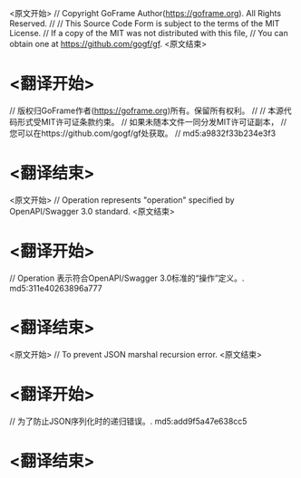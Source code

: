 
<原文开始>
// Copyright GoFrame Author(https://goframe.org). All Rights Reserved.
//
// This Source Code Form is subject to the terms of the MIT License.
// If a copy of the MIT was not distributed with this file,
// You can obtain one at https://github.com/gogf/gf.
<原文结束>

# <翻译开始>
// 版权归GoFrame作者(https://goframe.org)所有。保留所有权利。
//
// 本源代码形式受MIT许可证条款约束。
// 如果未随本文件一同分发MIT许可证副本，
// 您可以在https://github.com/gogf/gf处获取。
// md5:a9832f33b234e3f3
# <翻译结束>


<原文开始>
// Operation represents "operation" specified by OpenAPI/Swagger 3.0 standard.
<原文结束>

# <翻译开始>
// Operation 表示符合OpenAPI/Swagger 3.0标准的“操作”定义。. md5:311e40263896a777
# <翻译结束>


<原文开始>
// To prevent JSON marshal recursion error.
<原文结束>

# <翻译开始>
// 为了防止JSON序列化时的递归错误。. md5:add9f5a47e638cc5
# <翻译结束>

